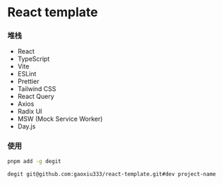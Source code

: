 # React template

### 堆栈
- React
- TypeScript
- Vite
- ESLint
- Prettier
- Tailwind CSS
- React Query
- Axios
- Radix UI
- MSW (Mock Service Worker)
- Day.js

### 使用

```bash
pnpm add -g degit

degit git@github.com:gaoxiu333/react-template.git#dev project-name
```